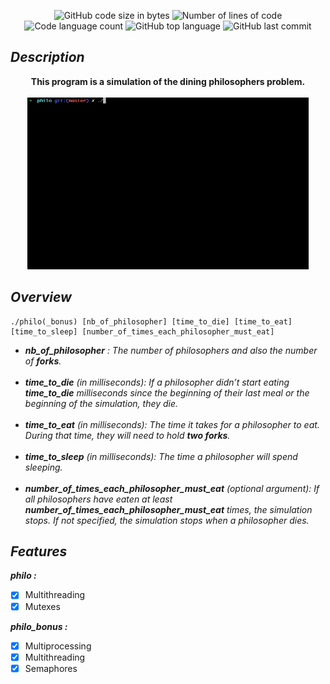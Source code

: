 <p align="center">
	<img alt="GitHub code size in bytes" src="https://img.shields.io/github/languages/code-size/3umi/philosophers_42?color=lightblue" />
	<img alt="Number of lines of code" src="https://img.shields.io/tokei/lines/github/3umi/philosophers_42?color=critical" />
	<img alt="Code language count" src="https://img.shields.io/github/languages/count/3umi/philosophers_42?color=yellow" />
	<img alt="GitHub top language" src="https://img.shields.io/github/languages/top/3umi/philosophers_42?color=blue" />
	<img alt="GitHub last commit" src="https://img.shields.io/github/last-commit/3umi/philosophers_42?color=green" />
</p>

## *Description*

<div align="center">
	<b> This program is a simulation of the dining philosophers problem. <br> <br> </b>
	<img src="Resources/GIF/philo.gif" style="height: 275px; width:450px;background-color: #17202A;">
</div>

## *Overview*
	./philo(_bonus) [nb_of_philosopher] [time_to_die] [time_to_eat] [time_to_sleep] [number_of_times_each_philosopher_must_eat]
<p>
	<ul>
		<i>
			<li><b>nb_of_philosopher</b> :  The number of philosophers and also the number of <b>forks</b>.</li><br>
			<li><b>time_to_die</b> (in milliseconds): If a philosopher didn’t start eating <b>time_to_die</b> milliseconds since the beginning of their last meal or the beginning of the simulation, they die.</li> <br>
			<li><b>time_to_eat</b> (in milliseconds): The time it takes for a philosopher to eat. During that time, they will need to hold <b>two forks</b>.</li> <br>
			<li><b>time_to_sleep</b> (in milliseconds):  The time a philosopher will spend sleeping.</li><br>
			<li><b>number_of_times_each_philosopher_must_eat</b> (optional argument):  If all philosophers have eaten at least <b>number_of_times_each_philosopher_must_eat</b> times, the simulation stops. If not specified, the simulation stops when a philosopher dies.</li>
		</i>
	</ul>
</p>

## *Features*
<b><i>philo :</i></b>
- [x] Multithreading
- [x] Mutexes

<b><i>philo_bonus :</i></b>
- [x] Multiprocessing
- [x] Multithreading
- [x] Semaphores
